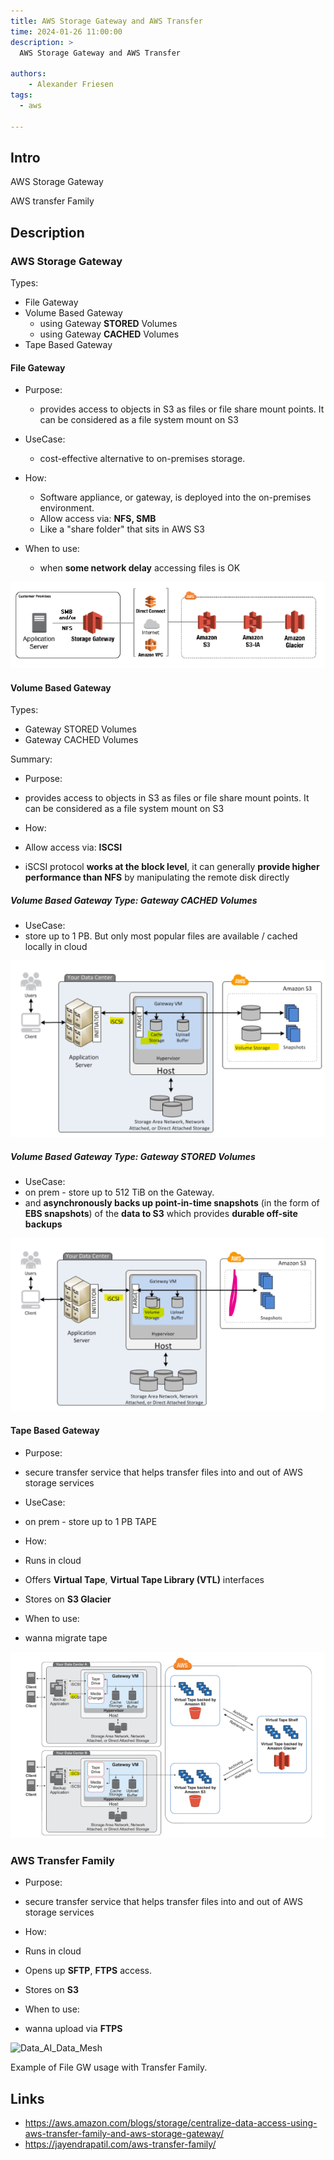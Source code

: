 ```yaml
---
title: AWS Storage Gateway and AWS Transfer
time: 2024-01-26 11:00:00
description: >
  AWS Storage Gateway and AWS Transfer

authors:
    - Alexander Friesen
tags:
  - aws

---
```


## Intro

AWS Storage Gateway 

AWS transfer Family

## Description


### AWS Storage Gateway 

Types:

* File Gateway
* Volume Based Gateway
  * using Gateway **STORED** Volumes
  * using Gateway **CACHED** Volumes
* Tape Based Gateway



#### File Gateway

* Purpose:
  * provides access to objects in S3 as files or file share mount points. It can be considered as a file system mount on S3
  
* UseCase:
  * cost-effective alternative to on-premises storage.

* How:
  * Software appliance, or gateway, is deployed into the on-premises environment.
  * Allow access via: **NFS, SMB**
  * Like a "share folder" that sits in AWS S3

* When to use:
  *  when **some network delay** accessing files is OK


![Vision](article0003/../article00041/filegateway.png)


#### Volume Based Gateway

Types:

*  Gateway STORED Volumes
*  Gateway CACHED Volumes

Summary:

*  Purpose:
  *   provides access to objects in S3 as files or file share mount points. It can be considered as a file system mount on S3
  
*  How:
  *   Allow access via: **ISCSI**
  *   iSCSI protocol **works at the block level**, it can generally **provide higher performance than NFS** by manipulating the remote disk directly



##### Volume Based Gateway Type: Gateway CACHED Volumes

*  UseCase: 
  *   store up to 1 PB. But only most popular files are available / cached locally in cloud

![Vision](article0003/../article00041/storagegw_cached.png)


##### Volume Based Gateway Type: Gateway STORED Volumes


*  UseCase:
  *  on prem - store up to 512 TiB on the Gateway. 
  *  and **asynchronously backs up point-in-time snapshots** (in the form of **EBS snapshots**) of the **data to S3** which provides **durable off-site backups**
	
![Vision](article0003/../article00041/storagegw_stored.png)





#### Tape Based Gateway

*  Purpose:
  *   secure transfer service that helps transfer files into and out of AWS storage services

*  UseCase:
  *   on prem - store up to 1 PB TAPE

*  How:
  *   Runs in cloud
  *   Offers **Virtual Tape**, **Virtual Tape Library (VTL)** interfaces
  *   Stores on **S3 Glacier** 

*  When to use:
  *   wanna migrate tape

![Vision](article0003/../article00041/tape.png)


### AWS Transfer Family

*  Purpose:
  *   secure transfer service that helps transfer files into and out of AWS storage services

*  How:
  *   Runs in cloud
  *   Opens up **SFTP**, **FTPS** access.
  *   Stores on **S3**

*  When to use:
  *   wanna upload via **FTPS**

![Data_AI_Data_Mesh](https://d2908q01vomqb2.cloudfront.net/e1822db470e60d090affd0956d743cb0e7cdf113/2020/06/22/How-File-Gateway-and-AWS-Transfer-Family-can-be-used-together-for-your-reporting-workflow.-1.png)



Example of File GW usage with Transfer Family.


## Links

- <https://aws.amazon.com/blogs/storage/centralize-data-access-using-aws-transfer-family-and-aws-storage-gateway/>
- <https://jayendrapatil.com/aws-transfer-family/>